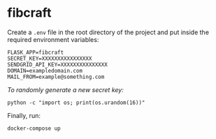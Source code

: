# fibcraft
Create a `.env` file in the root directory of the project and put inside the required environment variables:
```
FLASK_APP=fibcraft
SECRET_KEY=XXXXXXXXXXXXXXXX
SENDGRID_API_KEY=XXXXXXXXXXXXXXX
DOMAIN=exampledomain.com
MAIL_FROM=example@something.com
```
_To randomly generate a new secret key:_
```
python -c "import os; print(os.urandom(16))"
```
Finally, run:
```
docker-compose up
```

